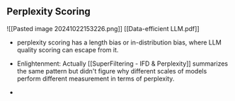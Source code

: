 ## Perplexity Scoring
![[Pasted image 20241022153226.png]]
[[Data-efficient LLM.pdf]]
- perplexity scoring has a length bias or in-distribution bias, where LLM quality scoring can escape from it.
- Enlightenment: Actually [[SuperFiltering - IFD  & Perplexity]] summarizes the same pattern but didn't figure why different scales of models perform different measurement in terms of perplexity.

- 
